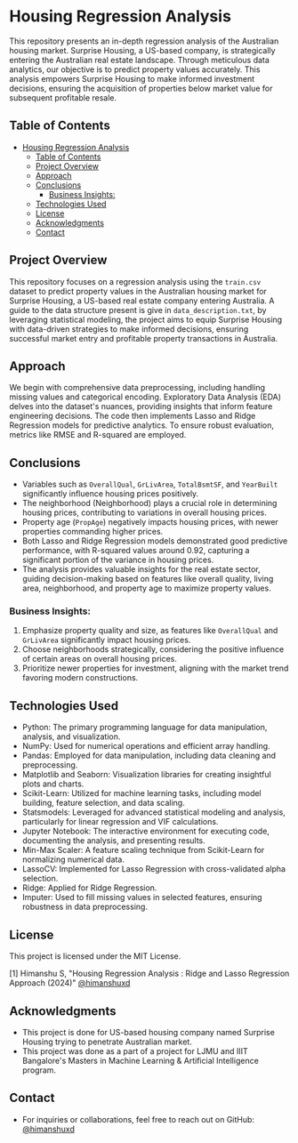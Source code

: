 # Housing Regression Analysis

This repository presents an in-depth regression analysis of the Australian housing market. Surprise Housing, a US-based company, is strategically entering the Australian real estate landscape. Through meticulous data analytics, our objective is to predict property values accurately. This analysis empowers Surprise Housing to make informed investment decisions, ensuring the acquisition of properties below market value for subsequent profitable resale.

## Table of Contents
- [Housing Regression Analysis](#housing-regression-analysis)
  - [Table of Contents](#table-of-contents)
  - [Project Overview](#project-overview)
  - [Approach](#approach)
  - [Conclusions](#conclusions)
    - [Business Insights:](#business-insights)
  - [Technologies Used](#technologies-used)
  - [License](#license)
  - [Acknowledgments](#acknowledgments)
  - [Contact](#contact)

## Project Overview

This repository focuses on a regression analysis using the `train.csv` dataset to predict property values in the Australian housing market for Surprise Housing, a US-based real estate company entering Australia. A guide to the data structure present is give in `data_description.txt`, by leveraging statistical modeling, the project aims to equip Surprise Housing with data-driven strategies to make informed decisions, ensuring successful market entry and profitable property transactions in Australia.

## Approach

We begin with comprehensive data preprocessing, including handling missing values and categorical encoding. Exploratory Data Analysis (EDA) delves into the dataset's nuances, providing insights that inform feature engineering decisions. The code then implements Lasso and Ridge Regression models for predictive analytics. To ensure robust evaluation, metrics like RMSE and R-squared are employed.

## Conclusions

- Variables such as `OverallQual`, `GrLivArea`, `TotalBsmtSF`, and `YearBuilt` significantly influence housing prices positively.
- The neighborhood (Neighborhood) plays a crucial role in determining housing prices, contributing to variations in overall housing prices.
- Property age (`PropAge`) negatively impacts housing prices, with newer properties commanding higher prices.
- Both Lasso and Ridge Regression models demonstrated good predictive performance, with R-squared values around 0.92, capturing a significant portion of the variance in housing prices.
- The analysis provides valuable insights for the real estate sector, guiding decision-making based on features like overall quality, living area, neighborhood, and property age to maximize property values.

### Business Insights:

   1. Emphasize property quality and size, as features like `OverallQual` and `GrLivArea` significantly impact housing prices.
   2. Choose neighborhoods strategically, considering the positive influence of certain areas on overall housing prices.
   3. Prioritize newer properties for investment, aligning with the market trend favoring modern constructions.

## Technologies Used

- Python: The primary programming language for data manipulation, analysis, and visualization.
- NumPy: Used for numerical operations and efficient array handling.
- Pandas: Employed for data manipulation, including data cleaning and preprocessing.
- Matplotlib and Seaborn: Visualization libraries for creating insightful plots and charts.
- Scikit-Learn: Utilized for machine learning tasks, including model building, feature selection, and data scaling.
- Statsmodels: Leveraged for advanced statistical modeling and analysis, particularly for linear regression and VIF calculations.
- Jupyter Notebook: The interactive environment for executing code, documenting the analysis, and presenting results.
- Min-Max Scaler: A feature scaling technique from Scikit-Learn for normalizing numerical data.
- LassoCV: Implemented for Lasso Regression with cross-validated alpha selection.
- Ridge: Applied for Ridge Regression.
- Imputer: Used to fill missing values in selected features, ensuring robustness in data preprocessing.

## License

This project is licensed under the MIT License.

[1] Himanshu S, "Housing Regression Analysis : Ridge and Lasso Regression Approach (2024)" [@himanshuxd](https://github.com/himanshuxd)


## Acknowledgments

- This project is done for US-based housing company named Surprise Housing trying to penetrate Australian market.
- This project was done as a part of a project for LJMU and IIIT Bangalore's Masters in Machine Learning & Artificial Intelligence program.

## Contact

- For inquiries or collaborations, feel free to reach out on GitHub: [@himanshuxd](https://github.com/himanshuxd)